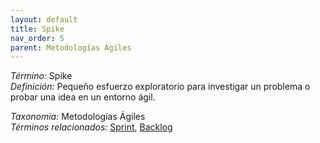 ```yaml
---
layout: default
title: Spike
nav_order: 5
parent: Metodologías Ágiles
---
```


*Término:* Spike  
*Definición:* Pequeño esfuerzo exploratorio para investigar un problema o probar una idea en un entorno ágil.

*Taxonomía:* Metodologías Ágiles  
*Términos relacionados:* [Sprint](https://maleniski.github.io/diccionario-angl-tec-mx/docs/alfabeticamente/S/sprint/), [Backlog](https://maleniski.github.io/diccionario-angl-tec-mx/docs/alfabeticamente/B/backlog/)
